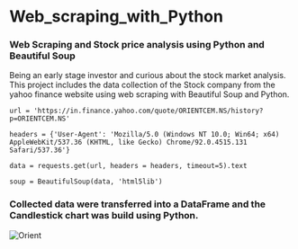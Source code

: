 # Web_scraping_with_Python
### Web Scraping and Stock price analysis using Python and Beautiful Soup

Being an early stage investor and curious about the stock market analysis. This project includes the data collection of the Stock company from the yahoo finance website using web scraping with Beautiful Soup and Python. 

`url = 'https://in.finance.yahoo.com/quote/ORIENTCEM.NS/history?p=ORIENTCEM.NS'`

`headers = {'User-Agent': 'Mozilla/5.0 (Windows NT 10.0; Win64; x64) AppleWebKit/537.36 (KHTML, like Gecko) Chrome/92.0.4515.131 Safari/537.36'}`

`data = requests.get(url, headers = headers, timeout=5).text`

`soup = BeautifulSoup(data, 'html5lib')`


### Collected data were transferred into a DataFrame and the Candlestick chart was build using Python.
 
![Orient](https://user-images.githubusercontent.com/69073063/129231978-dd58ecf3-e75e-4cc2-902c-39d2bba6fbcb.png)
